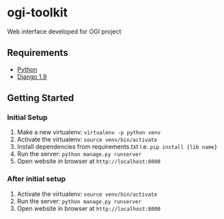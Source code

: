 ogi-toolkit
===============

Web interface developed for OGI project

Requirements
------------

- [Python](https://www.python.org/downloads)
- [Django 1.9](https://www.djangoproject.com)


Getting Started
---------------

### Initial Setup ###
1. Make a new virtualenv: ``virtualenv -p python venv``
2. Activate the virtualenv: ``source venv/bin/activate``
3. Install dependencies from requirements.txt i.e. ``pip install {lib name}``
4. Run the server: ``python manage.py runserver``
5. Open website in browser at ``http://localhost:8000``


### After initial setup ###
1. Activate the virtualenv: ``source venv/bin/activate``
2. Run the server: ``python manage.py runserver``
3. Open website in browser at ``http://localhost:8000``